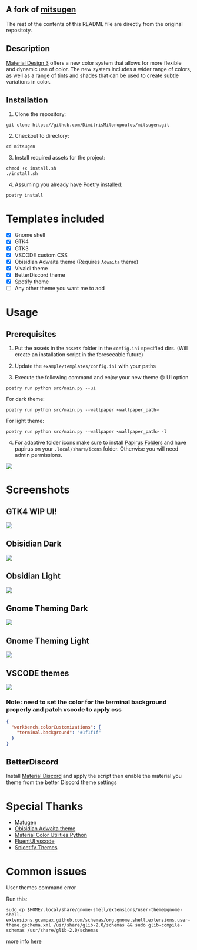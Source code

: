 ## A fork of [mitsugen](https://github.com/DimitrisMilonopoulos/mitsugen)

The rest of the contents of this README file are directly from the original repositoty.

## Description

[Material Design 3](https://m3.material.io/) offers a new color system that allows for more flexible and dynamic use of color. The new system includes a wider range of colors, as well as a range of tints and shades that can be used to create subtle variations in color.

## Installation

1. Clone the repository:

```shell
git clone https://github.com/DimitrisMilonopoulos/mitsugen.git
```

2. Checkout to directory:

```shell
cd mitsugen
```

3. Install required assets for the project:

```shell
chmod +x install.sh
./install.sh
```

4. Assuming you already have [Poetry](https://python-poetry.org/) installed:

```shell
poetry install
```

# Templates included

- [x] Gnome shell
- [x] GTK4
- [x] GTK3
- [x] VSCODE custom CSS
- [x] Obisidian Adwaita theme (Requires `Adwaita` theme)
- [x] Vivaldi theme
- [x] BetterDiscord theme
- [x] Spotify theme
- [ ] Any other theme you want me to add

# Usage

## Prerequisites

1. Put the assets in the `assets` folder in the `config.ini` specified dirs. (Will create an installation script in the foreseeable future)
2. Update the `example/templates/config.ini` with your paths

3. Execute the following command and enjoy your new theme :smile:
   UI option

```shell
poetry run python src/main.py --ui
```

For dark theme:

```shell
poetry run python src/main.py --wallpaper <wallpaper_path>
```

For light theme:

```shell
poetry run python src/main.py --wallpaper <wallpaper_path> -l
```

4. For adaptive folder icons make sure to install [Papirus Folders](https://github.com/PapirusDevelopmentTeam/papirus-folders) and have papirus on your `.local/share/icons` folder. Otherwise you will need admin permissions.

![](screenshots/test.png)

# Screenshots

## GTK4 WIP UI!

![](screenshots/ui.png)

## Obisidian Dark

![](screenshots/obsidian-dark.png)

## Obsidian Light

![](screenshots/obsidian-light.png)

## Gnome Theming Dark

![](screenshots/gnome-dark.png)

## Gnome Theming Light

![](screenshots/gnome-light.png)

## VSCODE themes

![](screenshots/vscode-dark.png)

### Note: need to set the color for the terminal background properly and patch vscode to apply css

```json
{
  "workbench.colorCustomizations": {
    "terminal.background": "#1f1f1f"
  }
}
```

## BetterDiscord

Install [Material Discord](https://github.com/JustAlittleWolf/Material-You-Discord-Theme) and apply the script then enable the material you theme from the better Discord theme settings

# Special Thanks

- [Matugen](https://github.com/InioX/matugen)
- [Obisidian Adwaita theme](https://github.com/birneee/obsidian-adwaita-theme)
- [Material Color Utilities Python](https://github.com/avanisubbiah/material-color-utilities-python)
- [FluentUI vscode](https://marketplace.visualstudio.com/items?itemName=leandro-rodrigues.fluent-ui-vscode)
- [Spicetify Themes](https://github.com/spicetify/spicetify-themes)

# Common issues

User themes command error

Run this:

```shell
sudo cp $HOME/.local/share/gnome-shell/extensions/user-theme@gnome-shell-extensions.gcampax.github.com/schemas/org.gnome.shell.extensions.user-theme.gschema.xml /usr/share/glib-2.0/schemas && sudo glib-compile-schemas /usr/share/glib-2.0/schemas
```

more info [here](https://gist.github.com/atiensivu/fcc3183e9a6fd74ec1a283e3b9ad05f0)

